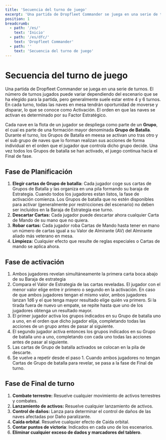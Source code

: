```yaml
---
title: 'Secuencia del turno de juego'
excerpt: 'Una partida de Dropfleet Commander se juega en una serie de turnos.'
position: 1
breadcrumb:
  - path: '/es/'
    text: 'Inicio'
  - path: '/es/dfc/'
    text: 'Dropfleet Commander'
  - path: ''
    text: 'Secuencia del turno de juego'
---
```


# Secuencia del turno de juego

Una partida de Dropfleet Commander se juega en una serie de turnos. El número de turnos jugados puede variar dependiendo del escenario que se ha elegido para la partida, pero generalmente suele estar entre 4 y 6 turnos. En cada turno, todas las naves en mesa tendrán oportunidad de moverse y disparar, lo que se conoce como Activación. El orden en que las naves se activan es determinado por su Factor Estratégico.

Cada nave en la flota de un jugador se despliega como parte de un **Grupo**, el cual es parte de una formación mayor denominada **Grupo de Batalla**. Durante el turno, los Grupos de Batalla en meesa se activan uno tras otro y el sub grupo de naves que lo forman realizan sus acciones de forma individual en el orden que el jugador que controla dicho grupo decide. Una vez todos los Grupos de batalla se han activado, el juego continua hacia el Final de fase.

## Fase de Planificación

1. **Elegir cartas de Grupo de batalla:** Cada jugador coge sus cartas de Grupos de Batalla y las organiza en una pila formando su baraja de Estrategia. Cuando todos los jugadores estan listos, la fase de activación comienza. Los Grupos de batalla que no estén disponibles para activar (generalmente por restricciones del escenario) no deben ser incluidos en la Baraja de Estrategia ese turno.
1. **Descartar Cartas:** Cada jugador puede descartar ahora cualquier Carta de Mando de su mano que no quiera.
1. **Robar cartas:** Cada jugador roba Cartas de Mando hasta tener en mano un número de cartas igual a su Valor de Almirante (AV) del Almirante aliado más veterano en mesa.
1. **Limpieza:** Cualquier efecto que resulte de reglas especiales o Cartas  de mando se aplica ahora.

## Fase de activación

1. Ambos jugadores revelan simultáneamente la primera carta boca abajo de su Baraja de estrategia
1. Compara el Valor de Estrategia de las cartas reveladas. El jugador con el menor valor elige entre ir primero o segundo en la activación. En caso de que ambos jugadores tengan el mismo valor, ambos jugadores lanzan 1d6 y el que tenga mayor resultado elige quién va primero. Si la tirada fuera de nuevo un empate, se repite hasta que uno de los jugadores obtenga un resultado mayor.
1. El primer jugador activa los grupos indicados en su Grupo de batalla uno a uno, en el orden que dicho jugador elija, completando todas las acciones de un grupo antes de pasar al siguiente.
1. El segundo jugador activa entonces los grupos indicados en su Grupo de batalla uno a uno, completando con cada uno todas las acciones antes de pasar al siguiente.
1. Las cartas de Grupo de batalla activados se colocan en la pila de descarte.
1. Se vuelve a repetir desde el paso 1. Cuando ambos jugadores no tengan Cartas de Grupo de batalla para revelar, se pasa a la fase de Final de turno.

## Fase de Final de turno

1. **Combate terrestre:** Resuelve cualquier movimiento de activos terrestres y combates.
1. **Lanzamiento de activos:** Resuelve cualquier lanzamiento de activos.
1. **Control de daños:** Lanza para determinar el control de daños de las naves afectadas por Daño paralizante.
1. **Caída orbital**. Resuelve cualquier efecto de Caída orbital.
1. **Contar puntos de victoria**: Indicados en cada uno de los escenarios.
1. **Eliminar cualquier exceso de dados y marcadores del tablero**.
